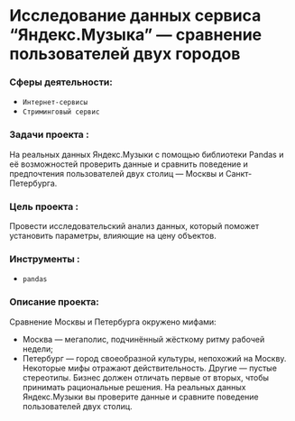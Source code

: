 # Исследование данных сервиса “Яндекс.Музыка” — сравнение пользователей двух городов

### Сферы деятельности:

- `Интернет-сервисы`
- `Стриминговый сервис`

### Задачи проекта : 

На реальных данных Яндекс.Музыки c помощью библиотеки Pandas и её возможностей проверить данные и сравнить поведение и предпочтения пользователей двух столиц — Москвы и Санкт-Петербурга.

### Цель проекта :

Провести исследовательский анализ данных, который поможет установить параметры, влияющие на цену объектов. 

### Инструменты :

- `pandas`

### Описание проекта:

Сравнение Москвы и Петербурга окружено мифами:
- Москва — мегаполис, подчинённый жёсткому ритму рабочей недели;
- Петербург — город своеобразной культуры, непохожий на Москву.
Некоторые мифы отражают действительность. Другие — пустые стереотипы. Бизнес должен отличать первые от вторых, чтобы принимать рациональные решения. На реальных данных Яндекс.Музыки вы проверите данные и сравните поведение пользователей двух столиц.

